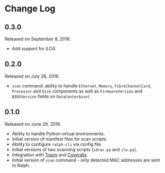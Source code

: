 # Change Log

## 0.3.0

Released on September 8, 2016.

* Add support for iLO4.

## 0.2.0

Released on July 28, 2016.

* `scan` command: ability to handle `Ethernet`, `Memory`, `FibreChannelCard`,
  `Processor` and `Disk` components as well as `FirmwareVersion` and
  `BIOSVersion` fields on `DataCenterAsset`.

## 0.1.0

Released on June 29, 2016.

* Ability to handle Python virtual environments.
* Initial version of manifest files for scan scripts.
* Ability to configure `ralph-cli` via config file.
* Initial versions of two scanning scripts (`idrac.py` and `ilo.py`).
* Integration with [Travis][] and [Coveralls][].
* Initial version of `scan` command - only detected MAC addresses are sent to
  Ralph.

[Travis]: https://travis-ci.org/
[Coveralls]: https://coveralls.io/
